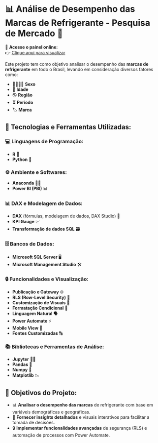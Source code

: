 # 📊 **Análise de Desempenho das Marcas de Refrigerante - Pesquisa de Mercado** 🍹

🔗 **Acesse o painel online:**  
👉 [Clique aqui para visualizar](https://devcmsaliba.github.io/PBI-Project3/)

Este projeto tem como objetivo analisar o desempenho das **marcas de refrigerante** em todo o Brasil, levando em consideração diversos fatores como:

- 👨‍👩‍👧‍👦 **Sexo**
- 🎂 **Idade**
- 🌎 **Região**
- ⏳ **Período**
- 🏷️ **Marca**

## 🔧 **Tecnologias e Ferramentas Utilizadas:**

### 💻 **Linguagens de Programação:**
- **R** 📝
- **Python** 🐍

### ⚙️ **Ambiente e Softwares:**
- **Anaconda** 🐍🔧
- **Power BI (PBI)** 📊

### 📊 **DAX e Modelagem de Dados:**
- **DAX** (fórmulas, modelagem de dados, DAX Studio) 🧠
- **KPI Gauge** 📈
- **Transformação de dados SQL** 🗃️

### 🗄️ **Bancos de Dados:**
- **Microsoft SQL Server** 🖥️
- **Microsoft Management Studio** 🛠️

### 🔒 **Funcionalidades e Visualização:**
- **Publicação e Gateway** 🌐
- **RLS (Row-Level Security)** 🔑
- **Customização de Visuais** 🎨
- **Formatação Condicional** 🎯
- **Linguagem Natural** 🗣️
- **Power Automate** ⚡
- **Mobile View** 📱
- **Fontes Customizadas** 🔠

### 📚 **Bibliotecas e Ferramentas de Análise:**
- **Jupyter** 🧑‍💻
- **Pandas** 🐼
- **Numpy** 🔢
- **Matplotlib** 📉

## 🎯 **Objetivos do Projeto:**
- 📊 **Analisar o desempenho das marcas** de refrigerante com base em variáveis demográficas e geográficas.
- 🚀 **Fornecer insights detalhados** e visuais interativos para facilitar a tomada de decisões.
- 🔒 **Implementar funcionalidades avançadas** de segurança (RLS) e automação de processos com Power Automate.
